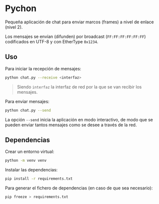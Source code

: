 # Pychon

Pequeña aplicación de chat para enviar marcos (frames) a nivel de enlace (nivel 2).

Los mensajes se envían (difunden) por broadcast (`FF:FF:FF:FF:FF:FF`) codificados en UTF-8 y con EtherType `0x1234`.

## Uso

Para iniciar la recepción de mensajes:

```bash
python chat.py --receive <interfaz>
```

> Siendo `interfaz` la interfaz de red por la que se van recibir los mensajes.

Para enviar mensajes:

```bash
python chat.py --send
```

La opción `--send` inicia la aplicación en modo interactivo, de modo que se pueden enviar tantos mensajes como se desee a través de la red.

## Dependencias

Crear un entorno virtual:

```bash
python -m venv venv
```

Instalar las dependencias:

```bash
pip install -r requirements.txt
```

Para generar el fichero de dependencias (en caso de que sea necesario):

```bash
pip freeze > requirements.txt
```


